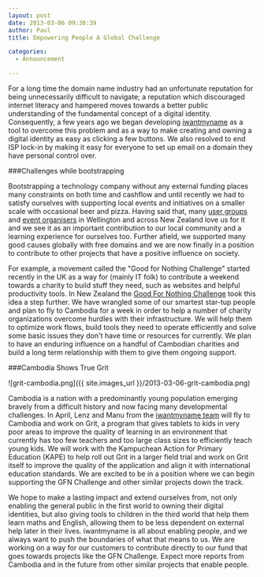 ```yaml
---
layout: post
date: 2013-03-06 09:30:39
author: Paul
title: Empowering People A Global Challenge

categories:
  - Announcement

---
```


For a long time the domain name industry had an unfortunate reputation for being unnecessarily difficult to navigate; a reputation which discouraged internet literacy and hampered moves towards a better public understanding of the fundamental concept of a digital identity. Consequently, a few years ago we began developing [iwantmyname](https://iwantmyname.com) as a tool to overcome this problem and as a way to make creating and owning a digital identity as easy as clicking a few buttons. We also resolved to end ISP lock-­in by making it easy for everyone to set up email on a domain they have personal control over.

###Challenges while bootstrapping

Bootstrapping a technology company without any external funding places many constraints on both time and cashflow and until recently we had to satisfy ourselves with supporting local events and initiatives on a smaller scale with occasional beer and pizza. Having said that, many [user groups](http://www.meetup.com/WellingtonJS/) and [event organisers](http://wellington.startupweekend.org) in Wellington and across New Zealand love us for it and we see it as an important contribution to our local community and a learning experience for ourselves too. Further afield, we supported many good causes globally with free domains and we are now finally in a position to contribute to other projects that have a positive influence on society.

For example, a movement called the "Good for Nothing Challenge" started recently in the UK as a way for (mainly IT folk) to contribute a weekend towards a charity to build stuff they need, such as websites and helpful productivity tools. In New Zealand the [Good For Nothing Challenge](http://www.gfnchallenge.org/index.html) took this idea a step further. We have wrangled some of our smartest star-t­up people and plan to fly to Cambodia for a week in order to help a number of charity organizations overcome hurdles with their infrastructure. We will help them to optimize work flows, build tools they need to operate efficiently and solve some basic issues they don't have time or resources for currently. We plan to have an enduring influence on a handful of Cambodian charities and build a long term relationship with them to give them ongoing support.

###Cambodia Shows True Grit

![grit-cambodia.png]({{ site.images_url }}/2013-03-06-grit-cambodia.png)

Cambodia is a nation with a predominantly young population emerging bravely from a difficult history and now facing many developmental challenges. In April, Lenz and Manu from the [iwantmyname team](https://iwantmyname.com/about) will fly to Cambodia and work on Grit, a program that gives tablets to kids in very poor areas to improve the quality of learning in an environment that currently has too few teachers and too large class sizes to efficiently teach young kids. We will work with the Kampuchean Action for Primary Education (KAPE) to help roll out Grit in a larger field trial and work on Grit itself to improve the quality of the application and align it with international education standards. We are excited to be in a position where we can begin supporting the GFN Challenge and other similar projects down the track.

We hope to make a lasting impact and extend ourselves from, not only enabling the general public in the first world to owning their digital identities, but also giving tools to children in the third world that help them learn maths and English, allowing them to be less dependent on external help later in their lives. iwantmyname is all about enabling people, and we always want to push the boundaries of what that means to us. We are working on a way for our customers to contribute directly to our fund that goes towards projects like the GFN Challenge. Expect more reports from Cambodia and in the future from other similar projects that enable people.
